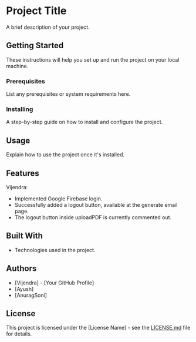 # Project Title

A brief description of your project.

## Getting Started

These instructions will help you set up and run the project on your local machine.

### Prerequisites

List any prerequisites or system requirements here.

### Installing

A step-by-step guide on how to install and configure the project.

## Usage

Explain how to use the project once it's installed.

## Features

Vijendra:

- Implemented Google Firebase login.
- Successfully added a logout button, available at the generate email page.
- The logout button inside uploadPDF is currently commented out.

## Built With

- Technologies used in the project.

## Authors

- [Vijendra] - [Your GitHub Profile]
- [Ayush]
- [AnuragSoni]

## License

This project is licensed under the [License Name] - see the [LICENSE.md](LICENSE.md) file for details.
